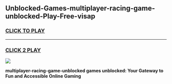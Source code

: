 
## Unblocked-Games-multiplayer-racing-game-unblocked-Play-Free-visap
<h3>
<a href="https://premium76.site?title=multiplayer-racing-game-unblocked&ref=20A">CLICK TO PLAY</a></h3>
<hr>

<h3>
<a href="https://premium76.site?title=multiplayer-racing-game-unblocked&ref=20A">CLICK 2 PLAY</a>
  
</h3>

<a href="https://premium76.site?title=multiplayer-racing-game-unblocked&ref=20A"><img src="https://clearcache.store/games.png"></a>


**multiplayer-racing-game-unblocked games unblocked: Your Gateway to Fun and Accessible Online Gaming**
